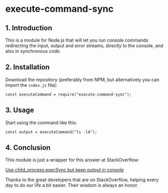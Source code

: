 # execute-command-sync


## 1. Introduction

This is a module for Node.js that will let you run console commands redirecting the input, output and error streams, directly to the console, and also in synchronous code.

## 2. Installation

Download the repository (preferably from NPM, but alternatively you can import the `index.js` file):

	const executeCommand = require("execute-command-sync");

## 3. Usage

Start using the command like this:

	const output = executeCommand("ls -lA");

## 4. Conclusion

This module is just a wrapper for this answer at StackOverflow:

[Use child_process.execSync but keep output in console](https://stackoverflow.com/questions/30134236/use-child-process-execsync-but-keep-output-in-console#answer-31104898)

Thanks to the great developers that are on StackOverflow, helping every day to do our life a bit easier. Their wisdom is always an honor.

